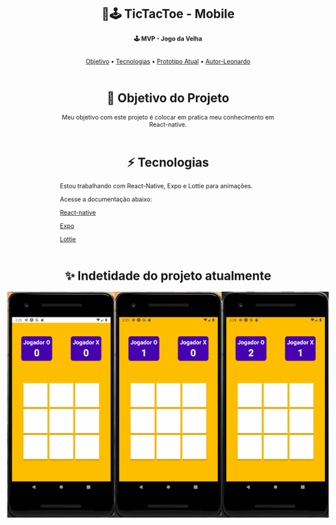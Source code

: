 <h1 align="center">📱🕹️ TicTacToe - Mobile</h1>
<h4 align="center" style="margin-bottom:30px"> 
	🕹️ MVP - Jogo da Velha
</h4>
<p align="center">
 <a href="#objetivo">Objetivo</a> •
 <a href="#tecnologias">Tecnologias</a> •
 <a href="#image">Prototipo Atual</a> • 
 <a href="https://github.com/leouluz">Autor-Leonardo</a>
</p>

<div id="objetivo" style="margin-top:60px">
  <h1 align="center">🚀 Objetivo do Projeto</h1>
  <p align="center"> Meu objetivo com este projeto é colocar em pratica meu conhecimento em React-native.</p>
</div>

<div id="tecnologias" style="margin-top:60px">
  <h1 align="center" >⚡️ Tecnologias</h1>
  <p align="start"> Estou trabalhando com React-Native, Expo e Lottie para animações. </p>
  <p>Acesse a documentação abaixo:</p>
  <p align="start">
    <a href="https://reactnative.dev/">React-native</a>
  </p>
  <p align="start">
    <a href="https://docs.expo.io/">Expo</a>
  </p>
  <p align="start">
    <a href="https://docs.expo.io/versions/latest/sdk/lottie/">Lottie</a>
  </p>
</div>

<div id="image" style="margin-top:60px;">
  <h1 align="center">✨ Indetidade do projeto atualmente</h1>
  <div align="center" style="display:flex; flex-direction: row; justify-content: center;" >
    <img src="readme/bluewin.gif" width="250"/>
    <img src="readme/redwin.gif" width="250"/>
    <img src="readme/draw.gif" width="250"/>
  </div>
</div>
